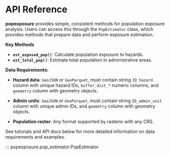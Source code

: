 # API Reference

**popexposure** provides simple, consistent methods for population exposure analysis. Users can access this through the `PopEstimator` class, which provides methods that prepare data and perform exposure estimation.

**Key Methods**

- **`est_exposed_pop()`**: Calculate population exposure to hazards.
- **`est_total_pop()`**: Estimate total population in administrative areas.

**Data Requirements:**

- **Hazard data**: `GeoJSON` or `GeoParquet`, must contain string `ID_hazard` column with unique hazard IDs, `buffer_dist_*` numeric columns, and `geometry` column with geometry objects.

- **Admin units**: `GeoJSON` or `GeoParquet`, must contain string `ID_admin_unit` column with unique admin IDs, and `geometry` column with geometry objects.

- **Population raster**: Any format supported by rasterio with any CRS.

See tutorials and API docs below for more detailed information on data requirements and examples.

::: popexposure.pop_estimator.PopEstimator
